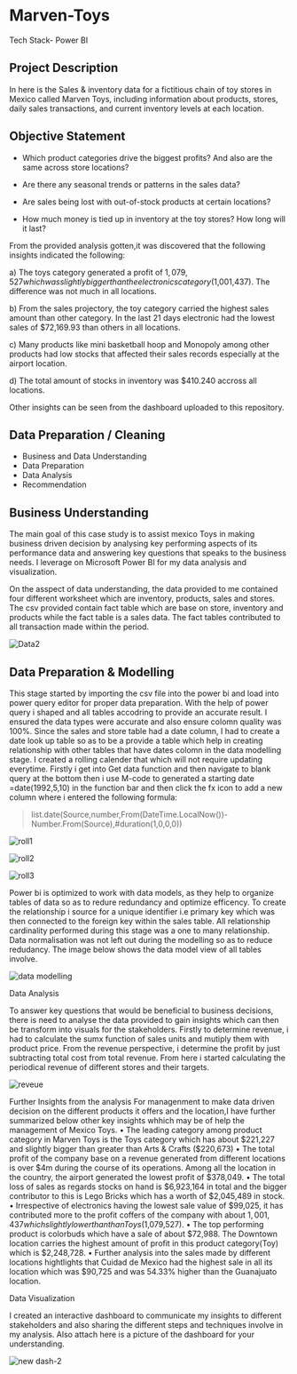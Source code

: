 # Marven-Toys
Tech Stack- Power BI

## Project Description

In here is the Sales & inventory data for a fictitious chain of toy stores in Mexico called Marven Toys, including information about products, stores, daily sales transactions, and current inventory levels at each location.

## Objective Statement

- Which product categories drive the biggest profits? And also are the same across store locations?

- Are there any seasonal trends or patterns in the sales data?

- Are sales being lost with out-of-stock products at certain locations?

- How much money is tied up in inventory at the toy stores? How long will it last?

From the provided analysis gotten,it was discovered that the following insights indicated the following:

a) The toys category generated a profit of $1,079,527 which was slightly bigger than the electronics category($1,001,437). The difference was not much in all locations. 

b) From the sales projectory, the toy category carried the highest sales amount than other category. In the last 21 days electronic had the lowest sales of $72,169.93 than others in all locations.

c) Many products like mini basketball hoop and  Monopoly among other products had low stocks that affected their sales records especially at the airport location.

d) The total amount of stocks in inventory was $410.240 accross all locations. 

Other insights can be seen from the dashboard uploaded to this repository.



## Data Preparation / Cleaning 

- Business and Data Understanding 
- Data Preparation
- Data Analysis
- Recommendation

## Business Understanding

The main goal of this case study is to assist mexico Toys in making business driven decision by analysing key performing aspects of its performance data and answering key questions that speaks to the business needs.  I leverage on Microsoft Power BI for my data analysis and visualization.

On the asspect of data understanding, the data provided to me contained four different worksheet which are inventory, products, sales and stores. The csv provided contain fact table which are base on store, inventory and products while the fact table is a sales data. The fact tables contributed to all transaction made within the period. 

![Data2](https://user-images.githubusercontent.com/62305424/158242578-f2fe7b5b-3eb4-49a6-a791-da416302286e.PNG)



## Data Preparation & Modelling

This stage started by importing the csv file into the power bi and load into power query editor for proper data preparation. With the help of power query i shaped and all tables accodring to provide an accurate result. I ensured the data types were accurate and also ensure colomn quality was 100%. 
Since the sales and store table had a date column, I had to create a date look up table so as to be a provide a table which help in creating relationship with other tables that have dates colomn in the data modelling stage. I created a rolling calender that which will not require updating everytime. Firstly i get into Get data function and then navigate to blank query at the bottom then i use M-code to generated a starting date =date(1992,5,10) in the function bar and then click the fx icon to add a new column where i entered the following formula:

  > list.date(Source,number,From(DateTime.LocalNow())-Number.From(Source),#duration(1,0,0,0))

![roll1](https://user-images.githubusercontent.com/62305424/158252654-a84627f2-c168-4add-a1ba-4c359090e6b5.PNG)

![roll2](https://user-images.githubusercontent.com/62305424/158252672-2c5e14f4-2a38-4bad-8899-67680d2634f4.PNG)


![roll3](https://user-images.githubusercontent.com/62305424/158253040-24be6965-6836-411b-b30d-f44a0dd48bb9.PNG)


 Power bi is optimized to work with data models, as they help to organize tables of data so as to redure redundancy and optimize efficency. To create the relationship i source for a unique identifier i.e primary key which was then connected to the foreign key within the sales table. All relationship cardinality performed during this stage was a one to many relationship. Data normalisation was not left out during the modelling so as to reduce redudancy. The image below shows the data model view of all tables involve.

![data modelling](https://user-images.githubusercontent.com/62305424/158258316-99e6095b-2320-44ba-adff-d4482460692d.PNG)

Data Analysis 

To answer key questions that would be beneficial to business decisions, there is need to analyse the data provided to gain insights which can then be transform into visuals for the stakeholders. Firstly to determine revenue, i had to calculate the sumx function of sales units and mutiply them with product price. From the revenue perspective, i determine the profit by just subtracting total cost from total revenue. From here i started calculating the periodical revenue of different stores and their targets.

![reveue](https://user-images.githubusercontent.com/62305424/158261627-3f023c34-6b83-47c0-9f00-023765ec1e0f.PNG)

Further Insights from the analysis
For managenment to make data driven decision on the different products it offers and the location,I have further summarized below other key insights whhich may be of help the management of Mexico Toys.
•	The leading category among product category in Marven Toys is the Toys category which has about $221,227 and slightly bigger than greater than Arts & Crafts ($220,673)
•	The total profit of the company base on a revenue generated from different locations is over $4m during the course of its operations. Among all the location in the country, the airport generated the lowest profit of $378,049.
•	The total loss of sales as regards stocks on hand is $6,923,164 in total and the bigger contributor to this is Lego Bricks which has a worth of $2,045,489 in stock. 
•	Irrespective of electronics having the lowest sale value of $99,025, it has contributed more to the profit coffers of the company with about $1,001,437 which slightly lower than than Toys($1,079,527).
•	The top performing product is colorbuds which have a sale of about $72,988. The Downtown location carries the highest amount of profit in this product category(Toy) which is $2,248,728.
•	Further analysis into the sales made by different locations hightlights that Cuidad de Mexico had the highest sale in all its location which was $90,725 and was 54.33% higher than the Guanajuato location.


Data Visualization

I created an interactive dashboard to communicate my insights to different stakeholders and also sharing the different steps and techniques involve in my analysis. 
Also attach here is a picture of the dashboard for your understanding.

![new dash-2](https://user-images.githubusercontent.com/62305424/159177073-df1a19db-63d3-4460-abab-d6f3236c5c6d.PNG)





